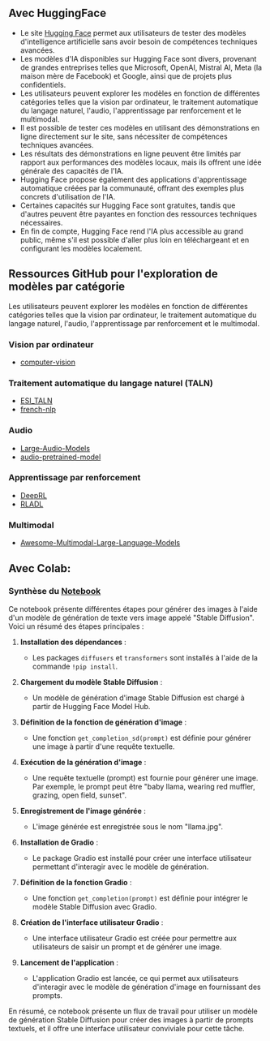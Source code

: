## Avec HuggingFace
- Le site [Hugging Face](https://huggingface.co/models) permet aux utilisateurs de tester des modèles d'intelligence artificielle sans avoir besoin de compétences techniques avancées.
- Les modèles d'IA disponibles sur Hugging Face sont divers, provenant de grandes entreprises telles que Microsoft, OpenAI, Mistral AI, Meta (la maison mère de Facebook) et Google, ainsi que de projets plus confidentiels.
- Les utilisateurs peuvent explorer les modèles en fonction de différentes catégories telles que la vision par ordinateur, le traitement automatique du langage naturel, l'audio, l'apprentissage par renforcement et le multimodal.
- Il est possible de tester ces modèles en utilisant des démonstrations en ligne directement sur le site, sans nécessiter de compétences techniques avancées.
- Les résultats des démonstrations en ligne peuvent être limités par rapport aux performances des modèles locaux, mais ils offrent une idée générale des capacités de l'IA.
- Hugging Face propose également des applications d'apprentissage automatique créées par la communauté, offrant des exemples plus concrets d'utilisation de l'IA.
- Certaines capacités sur Hugging Face sont gratuites, tandis que d'autres peuvent être payantes en fonction des ressources techniques nécessaires.
- En fin de compte, Hugging Face rend l'IA plus accessible au grand public, même s'il est possible d'aller plus loin en téléchargeant et en configurant les modèles localement.


## Ressources GitHub pour l'exploration de modèles par catégorie

Les utilisateurs peuvent explorer les modèles en fonction de différentes catégories telles que la vision par ordinateur, le traitement automatique du langage naturel, l'audio, l'apprentissage par renforcement et le multimodal.

### Vision par ordinateur
- [computer-vision](https://github.com/topics/computer-vision)

### Traitement automatique du langage naturel (TALN)
- [ESI_TALN](https://github.com/projeduc/ESI_TALN)
- [french-nlp](https://github.com/topics/french-nlp?l=python&o=asc&s=updated)

### Audio
- [Large-Audio-Models](https://github.com/liusongxiang/Large-Audio-Models)
- [audio-pretrained-model](https://github.com/balavenkatesh3322/audio-pretrained-model)

### Apprentissage par renforcement
- [DeepRL](https://github.com/vintel38/DeepRL)
- [RLADL](https://github.com/ATidiane/RLADL)

### Multimodal
- [Awesome-Multimodal-Large-Language-Models](https://github.com/BradyFU/Awesome-Multimodal-Large-Language-Models)

## Avec Colab:


### Synthèse du [Notebook](https://colab.research.google.com/drive/1tbNU3sT375kwDPm6jEpwp9KiORmsGcrU#scrollTo=Byov1aYybtaS)

Ce notebook présente différentes étapes pour générer des images à l'aide d'un modèle de génération de texte vers image appelé "Stable Diffusion". Voici un résumé des étapes principales :

1. **Installation des dépendances** :
   - Les packages `diffusers` et `transformers` sont installés à l'aide de la commande `!pip install`.

2. **Chargement du modèle Stable Diffusion** :
   - Un modèle de génération d'image Stable Diffusion est chargé à partir de Hugging Face Model Hub.

3. **Définition de la fonction de génération d'image** :
   - Une fonction `get_completion_sd(prompt)` est définie pour générer une image à partir d'une requête textuelle.

4. **Exécution de la génération d'image** :
   - Une requête textuelle (prompt) est fournie pour générer une image. Par exemple, le prompt peut être "baby llama, wearing red muffler, grazing, open field, sunset".

5. **Enregistrement de l'image générée** :
   - L'image générée est enregistrée sous le nom "llama.jpg".

6. **Installation de Gradio** :
   - Le package Gradio est installé pour créer une interface utilisateur permettant d'interagir avec le modèle de génération.

7. **Définition de la fonction Gradio** :
   - Une fonction `get_completion(prompt)` est définie pour intégrer le modèle Stable Diffusion avec Gradio.

8. **Création de l'interface utilisateur Gradio** :
   - Une interface utilisateur Gradio est créée pour permettre aux utilisateurs de saisir un prompt et de générer une image.

9. **Lancement de l'application** :
   - L'application Gradio est lancée, ce qui permet aux utilisateurs d'interagir avec le modèle de génération d'image en fournissant des prompts.

En résumé, ce notebook présente un flux de travail pour utiliser un modèle de génération Stable Diffusion pour créer des images à partir de prompts textuels, et il offre une interface utilisateur conviviale pour cette tâche.

